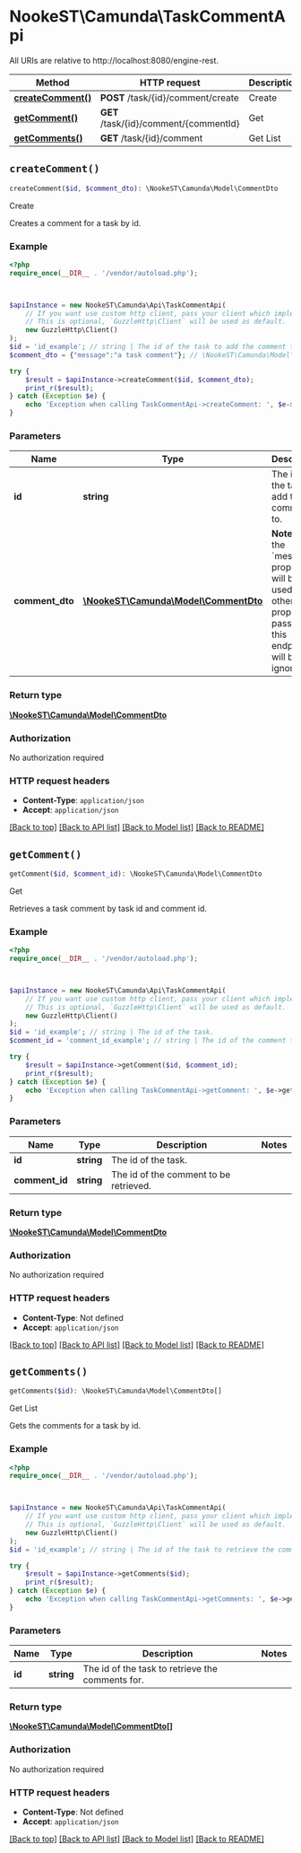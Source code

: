 # NookeST\Camunda\TaskCommentApi

All URIs are relative to http://localhost:8080/engine-rest.

Method | HTTP request | Description
------------- | ------------- | -------------
[**createComment()**](TaskCommentApi.md#createComment) | **POST** /task/{id}/comment/create | Create
[**getComment()**](TaskCommentApi.md#getComment) | **GET** /task/{id}/comment/{commentId} | Get
[**getComments()**](TaskCommentApi.md#getComments) | **GET** /task/{id}/comment | Get List


## `createComment()`

```php
createComment($id, $comment_dto): \NookeST\Camunda\Model\CommentDto
```

Create

Creates a comment for a task by id.

### Example

```php
<?php
require_once(__DIR__ . '/vendor/autoload.php');



$apiInstance = new NookeST\Camunda\Api\TaskCommentApi(
    // If you want use custom http client, pass your client which implements `GuzzleHttp\ClientInterface`.
    // This is optional, `GuzzleHttp\Client` will be used as default.
    new GuzzleHttp\Client()
);
$id = 'id_example'; // string | The id of the task to add the comment to.
$comment_dto = {"message":"a task comment"}; // \NookeST\Camunda\Model\CommentDto | **Note:** Only the `message` property will be used. Every other property passed to this endpoint will be ignored.

try {
    $result = $apiInstance->createComment($id, $comment_dto);
    print_r($result);
} catch (Exception $e) {
    echo 'Exception when calling TaskCommentApi->createComment: ', $e->getMessage(), PHP_EOL;
}
```

### Parameters

Name | Type | Description  | Notes
------------- | ------------- | ------------- | -------------
 **id** | **string**| The id of the task to add the comment to. |
 **comment_dto** | [**\NookeST\Camunda\Model\CommentDto**](../Model/CommentDto.md)| **Note:** Only the &#x60;message&#x60; property will be used. Every other property passed to this endpoint will be ignored. | [optional]

### Return type

[**\NookeST\Camunda\Model\CommentDto**](../Model/CommentDto.md)

### Authorization

No authorization required

### HTTP request headers

- **Content-Type**: `application/json`
- **Accept**: `application/json`

[[Back to top]](#) [[Back to API list]](../../README.md#endpoints)
[[Back to Model list]](../../README.md#models)
[[Back to README]](../../README.md)

## `getComment()`

```php
getComment($id, $comment_id): \NookeST\Camunda\Model\CommentDto
```

Get

Retrieves a task comment by task id and comment id.

### Example

```php
<?php
require_once(__DIR__ . '/vendor/autoload.php');



$apiInstance = new NookeST\Camunda\Api\TaskCommentApi(
    // If you want use custom http client, pass your client which implements `GuzzleHttp\ClientInterface`.
    // This is optional, `GuzzleHttp\Client` will be used as default.
    new GuzzleHttp\Client()
);
$id = 'id_example'; // string | The id of the task.
$comment_id = 'comment_id_example'; // string | The id of the comment to be retrieved.

try {
    $result = $apiInstance->getComment($id, $comment_id);
    print_r($result);
} catch (Exception $e) {
    echo 'Exception when calling TaskCommentApi->getComment: ', $e->getMessage(), PHP_EOL;
}
```

### Parameters

Name | Type | Description  | Notes
------------- | ------------- | ------------- | -------------
 **id** | **string**| The id of the task. |
 **comment_id** | **string**| The id of the comment to be retrieved. |

### Return type

[**\NookeST\Camunda\Model\CommentDto**](../Model/CommentDto.md)

### Authorization

No authorization required

### HTTP request headers

- **Content-Type**: Not defined
- **Accept**: `application/json`

[[Back to top]](#) [[Back to API list]](../../README.md#endpoints)
[[Back to Model list]](../../README.md#models)
[[Back to README]](../../README.md)

## `getComments()`

```php
getComments($id): \NookeST\Camunda\Model\CommentDto[]
```

Get List

Gets the comments for a task by id.

### Example

```php
<?php
require_once(__DIR__ . '/vendor/autoload.php');



$apiInstance = new NookeST\Camunda\Api\TaskCommentApi(
    // If you want use custom http client, pass your client which implements `GuzzleHttp\ClientInterface`.
    // This is optional, `GuzzleHttp\Client` will be used as default.
    new GuzzleHttp\Client()
);
$id = 'id_example'; // string | The id of the task to retrieve the comments for.

try {
    $result = $apiInstance->getComments($id);
    print_r($result);
} catch (Exception $e) {
    echo 'Exception when calling TaskCommentApi->getComments: ', $e->getMessage(), PHP_EOL;
}
```

### Parameters

Name | Type | Description  | Notes
------------- | ------------- | ------------- | -------------
 **id** | **string**| The id of the task to retrieve the comments for. |

### Return type

[**\NookeST\Camunda\Model\CommentDto[]**](../Model/CommentDto.md)

### Authorization

No authorization required

### HTTP request headers

- **Content-Type**: Not defined
- **Accept**: `application/json`

[[Back to top]](#) [[Back to API list]](../../README.md#endpoints)
[[Back to Model list]](../../README.md#models)
[[Back to README]](../../README.md)
